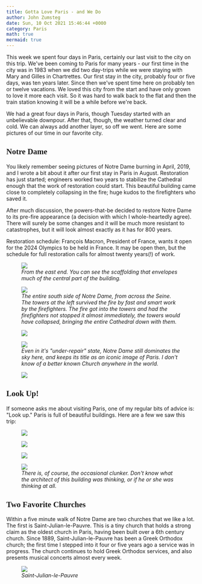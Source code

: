 ```yaml
---
title: Gotta Love Paris - and We Do
author: John Zumsteg
date: Sun, 10 Oct 2021 15:46:44 +0000
category: Paris
math: true
mermaid: true
---
```

This week we spent four days in Paris, certainly our last visit to the city on this trip. We've been coming to Paris for many years - our first time in the city was in 1983 when we did two day-trips while we were staying with Mary and Gilles in Chartrettes. Our first stay in the city, probably four or five days, was ten years later. Since then we've spent time here on probably ten or twelve vacations. We loved this city from the start and have only grown to love it more each visit. So it was hard to walk back to the flat and then the train station knowing it will be a while before we're back.

We had a great four days in Paris, though Tuesday started with an unbelievable downpour. After that, though, the weather turned clear and cold. We can always add another layer, so off we went. Here are some pictures of our time in our favorite city.
<h2 style="font-family: verdana;">Notre Dame</h2>
You likely remember seeing pictures of Notre Dame burning in April, 2019, and I wrote a bit about it after our first stay in Paris in August. Restoration has just started; engineers worked two years to stabilize the Cathedral enough that the work of restoration could start. This beautiful building came close to completely collapsing in the fire; huge kudos to the firefighters who saved it.

After much discussion, the powers-that-be decided to restore Notre Dame to its pre-fire appearance (a decision with which I whole-heartedly agree). There will surely be some changes and it will be much more resistant to catastrophes, but it will look almost exactly as it has for 800 years.&nbsp;

Restoration schedule: François Macron, President of France, wants it open for the 2024 Olympics to be held in France. It may be open then, but the schedule for full restoration calls for almost twenty years(!) of work.

<figure class="landscape">
	<img src="{{site.url}}/assets/images/2021/10/DSC01732.jpg"/>
	<figcaption><em>From the east end. You can see the scaffolding that envelopes much of the central part of the building.</em></figcaption>
</figure>



<figure class="landscape">
	<img src="{{site.url}}/assets/images/2021/10/DSC01736.jpg"/>
	<figcaption><em>The entire south side of Notre Dame, from across the Seine. The towers at the left survived the fire by fast and smart work by the firefighters. The fire got into the towers and had the firefighters not stopped it almost immediately, the towers would have collapsed, bringing the entire Cathedral down with them.</em></figcaption>
</figure>

<figure class="landscape">
	<img src="{{site.url}}/assets/images/2021/10/DSC01738.jpg"/>
	<figcaption><em></em></figcaption>
</figure>

<!-- <figure>
	<img src="{{site.url}}/assets/images/2021/10/DSC01738.jpg"/>
	<figcaption></figcaption>
</figure>

 -->

<figure class="portrait">
	<img src="{{site.url}}/assets/images/2021/10/DSC01756.jpg"/>
	<figcaption><em>Even in it's "under-repair" state, Notre Dame still dominates the sky here, and keeps its title as an iconic image of Paris. I don't know of a better known Church anywhere in the world.</em></figcaption>
</figure>

<figure class="portrait">
	<img src="{{site.url}}/assets/images/2021/10/DSC01737.jpg"/>
	<figcaption><em></em></figcaption>
</figure>

<h2 style="font-family: verdana;">Look Up!</h2>
If someone asks me about visiting Paris, one of my regular bits of advice is: "Look up." Paris is full of beautiful buildings. Here are a few we saw this trip:
<figure class="landscape">
	<img src="{{site.url}}/assets/images/2021/10/DSC01716.jpg"/>
	<figcaption><em></em></figcaption>
</figure>

<figure class="portrait">
	<img src="{{site.url}}/assets/images/2021/10/DSC01708.jpg"/>
	<figcaption><em></em></figcaption>
</figure>

<figure class="landscape">
	<img src="{{site.url}}/assets/images/2021/10/DSC01712.jpg"/>
	<figcaption><em></em></figcaption>
</figure>

<!-- <figure>
	<img src="{{site.url}}/assets/images/2021/10/DSC01716.jpg"/>
	<figcaption></figcaption>
</figure>

 <figure>
	<img src="{{site.url}}/assets/images/2021/10/DSC01712.jpg"/>
	<figcaption></figcaption>
</figure>

 <figure>
	<img src="{{site.url}}/assets/images/2021/10/DSC01708.jpg"/>
	<figcaption></figcaption>
</figure>

 -->

<figure class = "landscape">
	<img src="{{site.url}}/assets/images/2021/10/DSC00143.jpg"/>
	<figcaption><em>There is, of course, the occasional clunker. Don't know what the architect of this building was thinking, or if he or she was thinking at all.</em></figcaption>
</figure>


<h2 style="font-family: verdana;">Two Favorite Churches</h2>
Within a five minute walk of Notre Dame are two churches that we like a lot. The first is Saint-Julian-le-Pauvre. This is a tiny church that holds a strong claim as the oldest church in Paris, having been built over a 6th century church. Since 1889, Saint-Julian-le-Pauvre has been a Greek Orthodox church; the first time I stepped into it four or five years ago a service was in progress. The church continues to hold Greek Orthodox services, and also presents musical concerts almost every week.

<figure class="landscape">
	<img src="{{site.url}}/assets/images/2021/10/DSC01740.jpg"/>
	<figcaption><em>Saint-Julian-le-Pauvre</em></figcaption>
</figure>
<!-- <figure>
	<img src="{{site.url}}/assets/images/2021/10/DSC01740.jpg"/>
	<figcaption></figcaption>
</figure>

 -->

<figure class="portrait">
	<img src="{{site.url}}/assets/images/2021/10/DSC01752.jpg"/>
	<figcaption><em>Saint-Julian-le-Pauvre</em></figcaption>
</figure>
<!-- <figure>
	<img src="{{site.url}}/assets/images/2021/10/DSC01752.jpg"/>
	<figcaption></figcaption>
</figure>

 -->

The other favorite church is Saint-Severin, just a hundred yards from Saint-Julian-le-Pauvre. This church has some Romanesque arches in the nave and about every type of Gothic known: early, flamboyant, neo-, etc. It, too, is not a huge Church, and it doesn't draw crowds, so it is a place of beauty and peace. For us, it's a lovely place to just sit.

<figure class="portrait">
	<img src="{{site.url}}/assets/images/2021/10/DSC01772.jpg"/>
	<figcaption><em>Saint Severin</em></figcaption>
</figure>
<!-- <figure>
	<img src="{{site.url}}/assets/images/2021/10/DSC01772.jpg"/>
	<figcaption></figcaption>
</figure>

 -->

<figure class="portrait">
	<img src="{{site.url}}/assets/images/2021/10/DSC01764.jpg"/>
	<figcaption><em>Tcaption</em></figcaption>
</figure>
<!-- <figure>
	<img src="{{site.url}}/assets/images/2021/10/DSC01764.jpg"/>
	<figcaption></figcaption>
</figure>

  -->

<figure class="portrait">
	<img src="{{site.url}}/assets/images/2021/10/DSC01762.jpg"/>
	<figcaption><em></em></figcaption>
</figure>
<!-- <figure>
	<img src="{{site.url}}/assets/images/2021/10/DSC01762.jpg"/>
	<figcaption></figcaption>
</figure>

 -->

<figure class="portrait">
	<img src="{{site.url}}/assets/images/2021/10/DSC01768.jpg"/>
	<figcaption><em>Gotta love a beautiful organ.</em></figcaption>
</figure>


<h2 style="font-family: verdana;">River Walk</h2>
After visiting Saint-Julian-le-Pauvre and Saint-Severin, it was time to start back. We walked to the north side of the Seine (the Right Bank, as it's known) and walked along the river.

Our first few trips to Paris, I whined about how few places there were where people could walk along the river. Fortunately, things have changed, as there are now several miles of walks along the Seine. Right next to the river runs a former two-lane freeway that transported tens of thousands of cars a day. A few years back the city closed the road to cars on Sundays and opened it to walkers, runners, skateboarders, bikers, strollers, scooters.&nbsp; Then a couple years ago the mayor of Paris closed it off permanently, thus earning the ire of thousands of motorists. The payoff, though, has been fabulous for us walkers.

<figure class="landscape">
	<img src="{{site.url}}/assets/images/2021/10/DSC01778.jpg"/>
	<figcaption><em>A heavily-used "highway' down the Right Bank, turned into a walkers/bikers/runners paradise. Drivers are less enthused, but we think this is by far the best use of this road.</em></figcaption>
</figure>



Some pictures of Paris from our walk down the river...

<figure class="landscape">
	<img src="{{site.url}}/assets/images/2021/10/DSC01774.jpg"/>
	<figcaption><em>Lots of bridges, close up!</em></figcaption>
</figure>



<figure class="landscape">
	<img src="{{site.url}}/assets/images/2021/10/DSC01773.jpg"/>
	<figcaption><em>The Conciergerie, long a notorious prison, now a government office building.</em></figcaption>
</figure>



<figure class="landscape">
	<img src="{{site.url}}/assets/images/2021/10/DSC01790.jpg"/>
	<figcaption><em>School-kids enjoying the walkway and a beautiful day.</em></figcaption>
</figure>



<figure class="landscape">
	<img src="{{site.url}}/assets/images/2021/10/DSC01777.jpg"/>
	<figcaption><em>A corner of Ile de la Cité, home of Notre Dame. This is the only part of the island where residences were spared the clearing and rebuilding wrought by Baron Von Haussman in the 1870s.</em></figcaption>
</figure>



<figure class="landscape">
	<img src="{{site.url}}/assets/images/2021/10/DSC01804.jpg"/>
	<figcaption><em>Looking across at Ile St. Louis. You are seeing here some of the most expensive residences in Paris: a 230 sq. ft. studio apartment is listed for \\$400,000; a nice 750 sq. ft. two-bedroom goes for \\$1.4 million.</em></figcaption>
</figure>



<figure class="landscape">
	<img src="{{site.url}}/assets/images/2021/10/DSC01801.jpg"/>
	<figcaption><em>Nice place to eat lunch...</em></figcaption>
</figure>



Then, it was on the bus, back to the flat, pack up and head for the train station. As we walked along the river, we said, again and again, how much we love Paris, and how we will always have a plan for the next trip there. Have to have something to look forward to through the approaching winter, and Paris is what we'll be remembering and looking forward to again.
